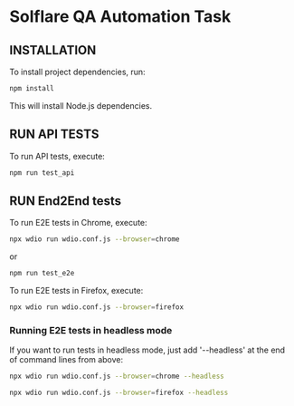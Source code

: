 # Solflare QA Automation Task

## INSTALLATION

To install project dependencies, run:

```bash
npm install
```

This will install Node.js dependencies.

## RUN API TESTS

To run API tests, execute:

```bash
npm run test_api
```

## RUN End2End tests

To run E2E tests in Chrome, execute:

```bash
npx wdio run wdio.conf.js --browser=chrome
```

or

```bash
npm run test_e2e
```

To run E2E tests in Firefox, execute:

```bash
npx wdio run wdio.conf.js --browser=firefox
```

### Running E2E tests in headless mode

If you want to run tests in headless mode, just add '--headless' at the end of command lines from above:

```bash
npx wdio run wdio.conf.js --browser=chrome --headless
```

```bash
npx wdio run wdio.conf.js --browser=firefox --headless
```